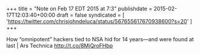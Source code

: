 +++
title = "Note on Feb 17 EDT 2015 at 7:3"
publishdate = 2015-02-17T12:03:40+00:00
draft = false
syndicated = [ 'https://twitter.com/chrisjohndeluca/status/567655617670938600?s=20' ]
+++

How “omnipotent” hackers tied to NSA hid for 14 years—and were found at last | Ars Technica http://t.co/8MjQroFHbp
